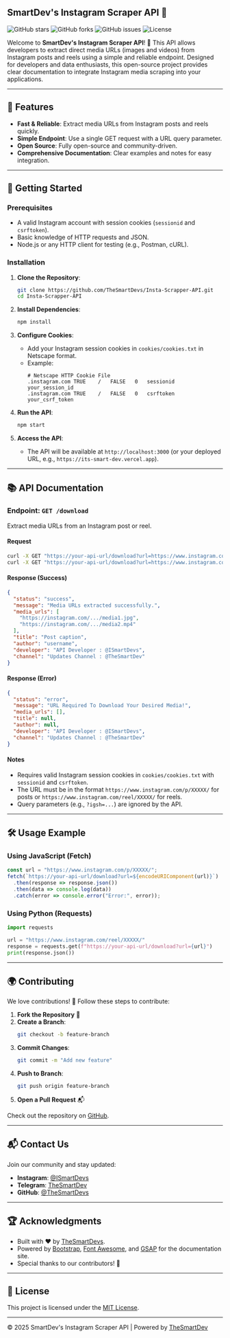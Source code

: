 ## SmartDev's Instagram Scraper API 🌟

![GitHub stars](https://img.shields.io/github/stars/TheSmartDevs/Insta-Scrapper-API?style=social)
![GitHub forks](https://img.shields.io/github/forks/TheSmartDevs/Insta-Scrapper-API?style=social)
![GitHub issues](https://img.shields.io/github/issues/TheSmartDevs/Insta-Scrapper-API)
![License](https://img.shields.io/github/license/TheSmartDevs/Insta-Scrapper-API)

Welcome to **SmartDev's Instagram Scraper API**! 🚀 This API allows developers to extract direct media URLs (images and videos) from Instagram posts and reels using a simple and reliable endpoint. Designed for developers and data enthusiasts, this open-source project provides clear documentation to integrate Instagram media scraping into your applications.

---

## 🌟 Features

- **Fast & Reliable**: Extract media URLs from Instagram posts and reels quickly.
- **Simple Endpoint**: Use a single GET request with a URL query parameter.
- **Open Source**: Fully open-source and community-driven.
- **Comprehensive Documentation**: Clear examples and notes for easy integration.

---

## 🚀 Getting Started

### Prerequisites
- A valid Instagram account with session cookies (`sessionid` and `csrftoken`).
- Basic knowledge of HTTP requests and JSON.
- Node.js or any HTTP client for testing (e.g., Postman, cURL).

### Installation
1. **Clone the Repository**:
   ```bash
   git clone https://github.com/TheSmartDevs/Insta-Scrapper-API.git
   cd Insta-Scrapper-API
   ```

2. **Install Dependencies**:
   ```bash
   npm install
   ```

3. **Configure Cookies**:
   - Add your Instagram session cookies in `cookies/cookies.txt` in Netscape format.
   - Example:
     ```
     # Netscape HTTP Cookie File
     .instagram.com	TRUE	/	FALSE	0	sessionid	your_session_id
     .instagram.com	TRUE	/	FALSE	0	csrftoken	your_csrf_token
     ```

4. **Run the API**:
   ```bash
   npm start
   ```

5. **Access the API**:
   - The API will be available at `http://localhost:3000` (or your deployed URL, e.g., `https://its-smart-dev.vercel.app`).

---

## 📚 API Documentation

### Endpoint: `GET /download`

Extract media URLs from an Instagram post or reel.

#### Request
```bash
curl -X GET "https://your-api-url/download?url=https://www.instagram.com/p/XXXXX/"
curl -X GET "https://your-api-url/download?url=https://www.instagram.com/reel/XXXXX/"
```

#### Response (Success)
```json
{
  "status": "success",
  "message": "Media URLs extracted successfully.",
  "media_urls": [
    "https://instagram.com/.../media1.jpg",
    "https://instagram.com/.../media2.mp4"
  ],
  "title": "Post caption",
  "author": "username",
  "developer": "API Developer : @ISmartDevs",
  "channel": "Updates Channel : @TheSmartDev"
}
```

#### Response (Error)
```json
{
  "status": "error",
  "message": "URL Required To Download Your Desired Media!",
  "media_urls": [],
  "title": null,
  "author": null,
  "developer": "API Developer : @ISmartDevs",
  "channel": "Updates Channel : @TheSmartDev"
}
```

#### Notes
- Requires valid Instagram session cookies in `cookies/cookies.txt` with `sessionid` and `csrftoken`.
- The URL must be in the format `https://www.instagram.com/p/XXXXX/` for posts or `https://www.instagram.com/reel/XXXXX/` for reels.
- Query parameters (e.g., `?igsh=...`) are ignored by the API.

---

## 🛠️ Usage Example

### Using JavaScript (Fetch)
```javascript
const url = "https://www.instagram.com/p/XXXXX/";
fetch(`https://your-api-url/download?url=${encodeURIComponent(url)}`)
  .then(response => response.json())
  .then(data => console.log(data))
  .catch(error => console.error("Error:", error));
```

### Using Python (Requests)
```python
import requests

url = "https://www.instagram.com/reel/XXXXX/"
response = requests.get(f"https://your-api-url/download?url={url}")
print(response.json())
```

---

## 🌍 Contributing

We love contributions! 💖 Follow these steps to contribute:

1. **Fork the Repository** 🍴
2. **Create a Branch**:
   ```bash
   git checkout -b feature-branch
   ```
3. **Commit Changes**:
   ```bash
   git commit -m "Add new feature"
   ```
4. **Push to Branch**:
   ```bash
   git push origin feature-branch
   ```
5. **Open a Pull Request** 📬

Check out the repository on [GitHub](https://github.com/TheSmartDevs/Insta-Scrapper-API).

---

## 📬 Contact Us

Join our community and stay updated:

- **Instagram**: [@ISmartDevs](https://x.com/abirxdhackz)
- **Telegram**: [TheSmartDev](https://t.me/TheSmartDev)
- **GitHub**: [@TheSmartDevs](https://github.com/TheSmartDevs/Insta-Scrapper-API)

---

## 🏆 Acknowledgments

- Built with ❤️ by [TheSmartDevs](https://t.me/TheSmartDev).
- Powered by [Bootstrap](https://getbootstrap.com), [Font Awesome](https://fontawesome.com), and [GSAP](https://greensock.com/gsap/) for the documentation site.
- Special thanks to our contributors! 🌟

---

## 📝 License

This project is licensed under the [MIT License](LICENSE).

---

© 2025 SmartDev's Instagram Scraper API | Powered by [TheSmartDev](https://t.me/TheSmartDev)

